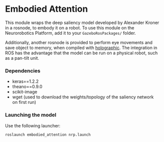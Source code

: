 Embodied Attention
==================

This module wraps the deep saliency model developed by Alexander Kroner in a rosnode, to embody it on a robot.
To use this module on the Neurorobotics Platform, add it to your ``GazeboRosPackages/`` folder.

Additionally, another rosnode is provided to perform eye movements and save object to memory, when compiled with [holographic](https://github.com/HBPNeurorobotics/holographic).
The integration in ROS has the advantage that the model can be run on a physical robot, such as a pan-tilt unit.

### Dependencies

* keras==1.2.2
* theano==0.9.0
* scikit-image
* wget (used to download the weights/topology of the saliency network on first run)

### Launching the model

Use the following launcher:

    roslaunch embodied_attention nrp.launch
